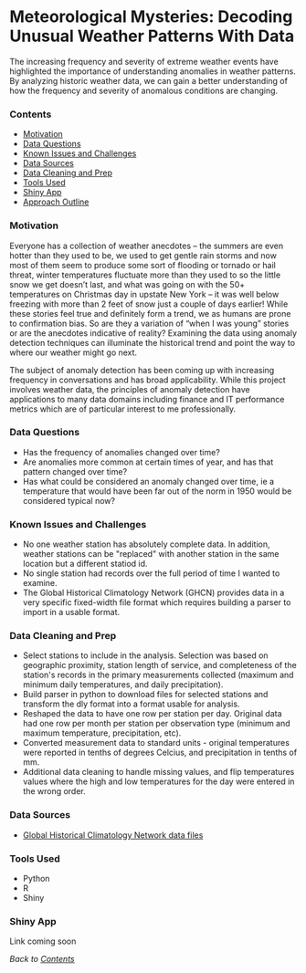 # Meteorological Mysteries: Decoding Unusual Weather Patterns With Data

The increasing frequency and severity of extreme weather events have highlighted the importance of understanding anomalies in weather patterns. By analyzing historic weather data, we can gain a better understanding of how the frequency and severity of anomalous conditions are changing. 

### **Contents**  
- [Motivation](#motivation)
- [Data Questions](#data-questions)
- [Known Issues and Challenges](#known-issues-and-challenges)
- [Data Sources](#data-sources)
- [Data Cleaning and Prep](#data-cleaning-and-prep)
- [Tools Used](#tools-used)
- [Shiny App](#shiny-app)
- [Approach Outline](#approach-outline)

### Motivation
Everyone has a collection of weather anecdotes – the summers are even hotter than they used to be, we used to get gentle rain storms and now most of them seem to produce some sort of flooding or tornado or hail threat, winter temperatures fluctuate more than they used to so the little snow we get doesn’t last, and what was going on with the 50+ temperatures on Christmas day in upstate New York – it was well below freezing with more than 2 feet of snow just a couple of days earlier! While these stories feel true and definitely form a trend, we as humans are prone to confirmation bias. So are they a variation of “when I was young” stories or are the anecdotes indicative of reality? Examining the data using anomaly detection techniques can illuminate the historical trend and point the way to where our weather might go next.

The subject of anomaly detection has been coming up with increasing frequency in conversations and has broad applicability.  While this project involves weather data, the principles of anomaly detection have applications to many data domains including finance and IT performance metrics which are of particular interest to me professionally.

### Data Questions
- Has the frequency of anomalies changed over time?
- Are anomalies more common at certain times of year, and has that pattern changed over time?
- Has what could be considered an anomaly changed over time, ie a temperature that would have been far out of the norm in 1950 would be considered typical now?

### **Known Issues and Challenges**
- No one weather station has absolutely complete data. In addition, weather stations can be "replaced" with another station in the same location but a different statiod id.
- No single station had records over the full period of time I wanted to examine.
- The Global Historical Climatology Network (GHCN) provides data in a very specific fixed-width file format which requires building a parser to import in a usable format.

### **Data Cleaning and Prep**
- Select stations to include in the analysis. Selection was based on geographic proximity, station length of service, and completeness of the station's records in the primary measurements collected (maximum and minimum daily temperatures, and daily precipitation).
- Build parser in python to download files for selected stations and transform the dly format into a format usable for analysis.
- Reshaped the data to have one row per station per day. Original data had one row per month per station per observation type (minimum and maximum temperature, precipitation, etc).
- Converted measurement data to standard units - original temperatures were reported in tenths of degrees Celcius, and precipitation in tenths of mm.
- Additional data cleaning to handle missing values, and flip temperatures values where the high and low temperatures for the day were entered in the wrong order.

### **Data Sources**
- [Global Historical Climatology Network data files](https://www.ncei.noaa.gov/pub/data/ghcn/daily/)

### **Tools Used**
- Python
- R
- Shiny

### **Shiny App**
Link coming soon

*Back to [Contents](#contents)*